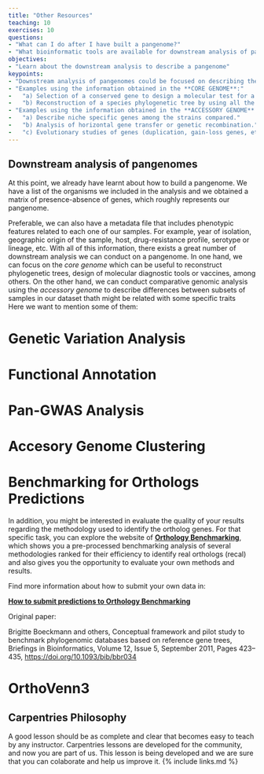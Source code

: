 ```yaml
---
title: "Other Resources"
teaching: 10
exercises: 10
questions:
- "What can I do after I have built a pangenome?"
- "What bioinformatic tools are available for downstream analysis of pangenomes?"
objectives:
- "Learn about the downstream analysis to describe a pangenome"
keypoints:
- "Downstream analysis of pangenomes could be focused on describing the core or the accessory genome of the organism studied."
- "Examples using the information obtained in the **CORE GENOME**:" 
-   "a) Selection of a conserved gene to design a molecular test for a diagnostic tool or a vaccine."
-   "b) Reconstruction of a species phylogenetic tree by using all the core genes."
- "Examples using the information obtained in the **ACCESSORY GENOME**:"
-   "a) Describe niche specific genes among the strains compared."
-   "b) Analysis of horizontal gene transfer or genetic recombination."
-   "c) Evolutionary studies of genes (duplication, gain-loss genes, etc.)."
---
```

## Downstream analysis of pangenomes

At this point, we already have learnt about how to build a pangenome. We have a list of the organisms we included in the analysis and we obtained a matrix of presence-absence of genes, which roughly represents our pangenome. 

Preferable, we can also have a metadata file that includes phenotypic features related to each one of our samples. For example, year of isolation, geographic origin of the sample, host, drug-resistance profile, serotype or lineage, etc. With all of this information, there exists a great number of downstream analysis we can conduct on a pangenome. In one hand, we can focus on the *core genome* which can be useful to reconstruct phylogenetic trees, design of molecular diagnostic tools or vaccines, among others. On the other hand, we can conduct comparative genomic analysis using the *accessory genome* to describe differences between subsets of samples in our dataset thath might be related with some specific traits   
Here we want to mention some of them:

# Genetic Variation Analysis

# Functional Annotation

# Pan-GWAS Analysis

# Accesory Genome Clustering

# Benchmarking for Orthologs Predictions

In addition, you might be interested in evaluate the quality of your results regarding the methodology used to identify the ortholog genes. For that specific task, you can explore the website of [**Orthology Benchmarking**](https://orthology.benchmarkservice.org/), which shows you a pre-processed benchmarking analysis of several methodologies ranked for their efficiency to identify real orthologs (recal) and also gives you the opportunity to evaluate your own methods and results. 

Find more information about how to submit your own data in:

[**How to submit predictions to Orthology Benchmarking**](https://orthology.benchmarkservice.org/proxy/doc#submit)

Original paper:

Brigitte Boeckmann and others, Conceptual framework and pilot study to benchmark phylogenomic databases based on reference gene trees, Briefings in Bioinformatics, Volume 12, Issue 5, September 2011, Pages 423–435, https://doi.org/10.1093/bib/bbr034


# OrthoVenn3



## Carpentries Philosophy
A good lesson should be as complete and clear that becomes easy to teach by any instructor. 
Carpentries lessons are developed for the community, and now you are part of us. 
This lesson is being developed and we are sure that you can colaborate and help us improve it.
{% include links.md %}
